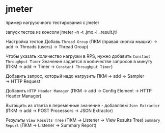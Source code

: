 # jmeter
пример нагрузочного тестирования с jmeter

запуск тестов из консоли
jmeter -n -t <file>.jmx -l <file>_result.jtl

Настройка тестов
Добавь `Thread Group` 
(ПКМ (правая кнопка мышки) → add → Threads (users) → Thread Group)

Чтобы указать количество нагрузки в RPS, нужно добавить `Constant Throughput Timer` 
Значение задаётся в количестве запросов в минуту 
(ПКМ → add → Timer → `Constant Throughput Timer`)

Добавить запрос, который надо нагрузить
ПКМ → add → Sampler → HTTP Request

Добавить `HTTP Header Manager` 
(ПКМ → add → Config Element → HTTP Header Manager)
    
Вытащить из ответа в переменные значение - добавляем `Json Extractor`
(ПКМ → add → POST Processors → JSON Extractor)

Результы 
`View Results Tree` (ПКМ → Listener → View Results Tree)
`Summary Report` (ПКМ → Listener → Summary Report)
